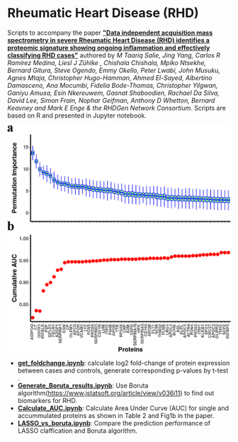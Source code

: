 
# Rheumatic Heart Disease (RHD)

Scripts to accompany the paper [**"Data independent acquisition mass spectrometry in severe Rheumatic Heart Disease (RHD) identifies a proteomic signature showing ongoing inflammation and effectively classifying RHD cases"**](https://github.com/jyangUK/Rheumatic_heart_disease/blob/master/RHD_270921.R1.docx) authored by <i>M Taariq Salie, Jing Yang,  Carlos R Ramírez Medina, Liesl J Zühlke , Chishala Chishala, Mpiko Ntsekhe, Bernard Gitura, Steve Ogendo, Emmy Okello, Peter Lwabi, John Musuku, Agnes Mtaja, Christopher Hugo-Hamman, Ahmed El-Sayed, Albertino Damasceno, Ana Mocumbi, Fidelia Bode-Thomas, Christopher Yilgwan, Ganiyu Amusa, Esin Nkereuwem, Gasnat Shaboodien, Rachael Da Silva, David Lee, Simon Frain, Nophar Geifman, Anthony D Whetton, Bernard Keavney and  Mark E Enge &  the RHDGen Network Consortium</i>. Scripts are based on R and presented in Jupyter notebook. 
 
 ![ScreenShot](Data/Fig1.png)

- [**get_foldchange.ipynb**](https://github.com/jyangUK/Rheumatic_heart_disease/blob/master/get_foldchange.ipynb): calculate log2 fold-change of protein expression between cases and controls, generate corresponding p-values by t-test .
- [**Generate_Boruta_results.ipynb**](https://github.com/jyangUK/Rheumatic_heart_disease/blob/master/Generate_Boruta_results.ipynb): Use Boruta algorithm(https://www.jstatsoft.org/article/view/v036i11) to find out biomarkers for RHD.
- [**Calculate_AUC.ipynb**](https://github.com/jyangUK/Rheumatic_heart_disease/blob/master/Calculate_AUC.ipynb): Calculate Area Under Curve (AUC) for single and accummulated proteins as shown in Table 2 and Fig1b in the paper.
- [**LASSO_vs_boruta.ipynb**](https://github.com/jyangUK/Rheumatic_heart_disease/blob/master/LASSO_vs_boruta.ipynb): Compare the prediction performance of LASSO claffication and Boruta algorithm.
